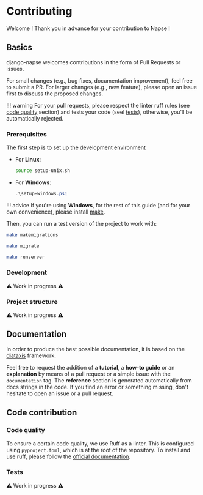 # Contributing

Welcome ! Thank you in advance for your contribution to Napse !

## Basics

django-napse welcomes contributions in the form of Pull Requests or issues.

For small changes (e.g., bug fixes, documentation improvement), feel free to submit a PR.
For larger changes (e.g., new feature), please open an issue first to discuss the proposed changes.

!!! warning
    For your pull requests, please respect the linter ruff rules (see [code quality](#code-quality) section) and tests your code (seel [tests](#tests)), otherwise, you'll be automatically rejected.

### Prerequisites

The first step is to set up the development environment

- For **Linux**:
    ```bash
    source setup-unix.sh
    ```
- For **Windows**:
    ```powershell
    .\setup-windows.ps1
    ```

!!! advice
    If you're using **Windows**, for the rest of this guide (and for your own convenience), please install [make](https://linuxhint.com/install-use-make-windows/).

Then, you can run a test version of the project to work with:
```bash
make makemigrations
```
```bash
make migrate
```
```bash
make runserver
```

### Development
⚠️ Work in progress ⚠️
### Project structure
⚠️ Work in progress ⚠️

## Documentation

In order to produce the best possible documentation, it is based on the [diataxis](https://diataxis.fr/) framework. 

Feel free to request the addition of a **tutorial**, a **how-to guide** or an **explanation** by means of a pull request or a simple issue with the `documentation` tag.
The **reference** section is generated automatically from docs strings in the code.
If you find an error or something missing, don't hesitate to open an issue or a pull request.

## Code contribution

### Code quality

To ensure a certain code quality, we use Ruff as a linter.
This is configured using `pyproject.toml`, which is at the root of the repository.
To install and use ruff, please follow the [official documentation](https://docs.astral.sh/ruff/tutorial/).


### Tests

⚠️ Work in progress ⚠️